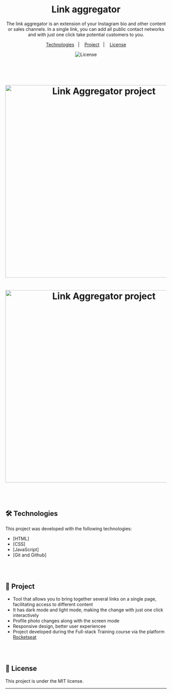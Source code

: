 <h1 align="center"> Link aggregator </h1>

<p align="center">
The link aggregator is an extension of your Instagram bio and other content or sales channels. In a single link, you can add all public contact networks and with just one click take potential customers to you.
</p>

<p align="center">
  <a href="#-Technologies">Technologies</a>&nbsp;&nbsp;&nbsp;|&nbsp;&nbsp;&nbsp;
  <a href="#-Project">Project</a>&nbsp;&nbsp;&nbsp;|&nbsp;&nbsp;&nbsp;
  <a href="#memo-license">License</a>
</p>
<p align="center">
  <img alt="License" src="https://img.shields.io/static/v1?label=license&message=MIT&color=49AA26&labelColor=000000">
</p>

<br><br>
<h1 align="center">
  <img alt="Link Aggregator project" src="./assets/LinkAggregatorBanner.png" width="600"/>
</h1>

<h1 align="center">
  <img alt="Link Aggregator project" src="./assets/LinkAggregatorBanner2.png" width="600"/>
</h1>

<br><br>
## 🛠 Technologies

This project was developed with the following technologies:
- [HTML]
- [CSS]
- [JavaScript]
- [Git and Github]

<br><br>
## 🏁 Project

  - Tool that allows you to bring together several links on a single page, facilitating access to different content </br>
  - It has dark mode and light mode, making the change with just one click interactively </br>
  - Profile photo changes along with the screen mode </br>
  - Responsive design, better user experiencee </br>
  - Project developed during the Full-stack Training course via the platform [Rocketseat](https://app.rocketseat.com.br) </br>

<br><br>
## :memo: License

This project is under the MIT license.

---
